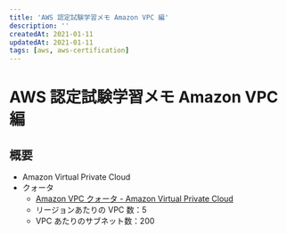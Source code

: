 ```yaml
---
title: 'AWS 認定試験学習メモ Amazon VPC 編'
description: ''
createdAt: 2021-01-11
updatedAt: 2021-01-11
tags: [aws, aws-certification]
---
```


# AWS 認定試験学習メモ Amazon VPC 編

## 概要

- Amazon Virtual Private Cloud
- クォータ
  - [Amazon VPC クォータ - Amazon Virtual Private Cloud](https://docs.aws.amazon.com/ja_jp/vpc/latest/userguide/amazon-vpc-limits.html)
  - リージョンあたりの VPC 数：5
  - VPC あたりのサブネット数：200
